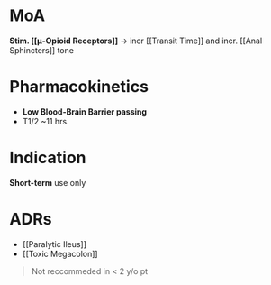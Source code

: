 # MoA
**Stim. [[μ-Opioid Receptors]]** -> incr [[Transit Time]] and incr. [[Anal Sphincters]] tone

# Pharmacokinetics
- **Low Blood-Brain Barrier passing**
- T1/2 ~11 hrs.

# Indication
**Short-term** use only 

# ADRs
- [[Paralytic Ileus]]
- [[Toxic Megacolon]]
> Not reccommeded in < 2 y/o pt